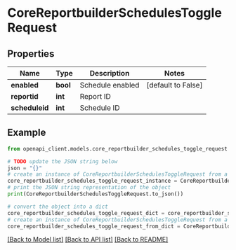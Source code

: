 # CoreReportbuilderSchedulesToggleRequest


## Properties

Name | Type | Description | Notes
------------ | ------------- | ------------- | -------------
**enabled** | **bool** | Schedule enabled | [default to False]
**reportid** | **int** | Report ID | 
**scheduleid** | **int** | Schedule ID | 

## Example

```python
from openapi_client.models.core_reportbuilder_schedules_toggle_request import CoreReportbuilderSchedulesToggleRequest

# TODO update the JSON string below
json = "{}"
# create an instance of CoreReportbuilderSchedulesToggleRequest from a JSON string
core_reportbuilder_schedules_toggle_request_instance = CoreReportbuilderSchedulesToggleRequest.from_json(json)
# print the JSON string representation of the object
print(CoreReportbuilderSchedulesToggleRequest.to_json())

# convert the object into a dict
core_reportbuilder_schedules_toggle_request_dict = core_reportbuilder_schedules_toggle_request_instance.to_dict()
# create an instance of CoreReportbuilderSchedulesToggleRequest from a dict
core_reportbuilder_schedules_toggle_request_from_dict = CoreReportbuilderSchedulesToggleRequest.from_dict(core_reportbuilder_schedules_toggle_request_dict)
```
[[Back to Model list]](../README.md#documentation-for-models) [[Back to API list]](../README.md#documentation-for-api-endpoints) [[Back to README]](../README.md)


